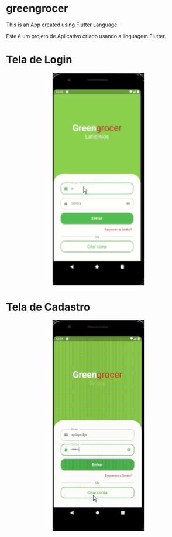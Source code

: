 # greengrocer

This is an App created using Flutter Language.

Este é um projeto de Aplicativo criado usando a linguagem Flutter.

# Tela de Login 
  
<p align="center">
  <img width="250" src="https://github.com/jemimabueno/greengrocer/blob/main/assets/to_readme/tela%20de%20login%20gif.gif">
  </p>

# Tela de Cadastro

<p align="center">
  <img width="250" src="https://github.com/jemimabueno/greengrocer/blob/main/assets/to_readme/video_app_cadastro.gif">
  </p>